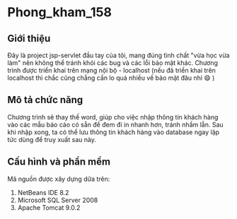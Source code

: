 # Phong_kham_158

## Giới thiệu
Đây là project jsp-servlet đầu tay của tôi, mang đúng tình chất "vừa học vừa làm" nên không thể tránh khỏi các bug và các lỗi bảo mật khác. Chương trình được triển khai trên mạng nội bộ - localhost (nếu đã triển khai trên localhost thì chắc cũng chẳng cần lo quá nhiều về bảo mật đâu nhỉ :smile: )

## Mô tả chức năng
Chương trình sẽ thay thế word, giúp cho việc nhập thông tin khách hàng vào các mẫu báo cáo có sẵn để đem đi in nhanh hơn, tránh nhầm lẫn. Sau khi nhập xong, ta có thể lưu thông tin khách hàng vào database ngay lập tức dùng để truy xuất sau này.

## Cấu hình và phần mềm
Mã nguồn được xây dựng dữa trên:

1. NetBeans IDE 8.2
2. Microsoft SQL Server 2008
3. Apache Tomcat 9.0.2
